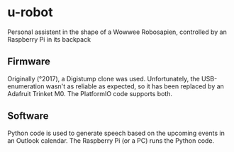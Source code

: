 
# u-robot
Personal assistent in the shape of a Wowwee Robosapien, controlled by an Raspberry Pi in its backpack

## Firmware
Originally (°2017), a Digistump clone was used.  Unfortunately, the USB-enumeration wasn't as reliable as expected, so it has been replaced by an Adafruit Trinket M0.
The PlatformIO code supports both.
## Software
Python code is used to generate speech based on the upcoming events in an Outlook calendar.  The Raspberry Pi (or a PC) runs the Python code.
